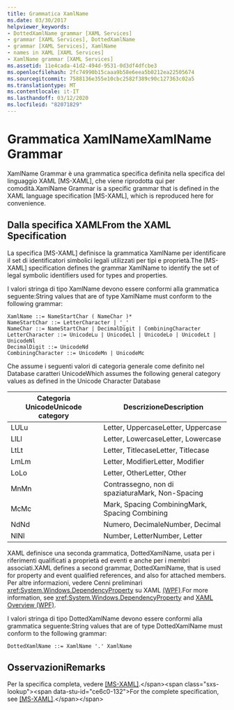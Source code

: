 ```yaml
---
title: Grammatica XamlName
ms.date: 03/30/2017
helpviewer_keywords:
- DottedXamlName grammar [XAML Services]
- grammar [XAML Services], DottedXamlName
- grammar [XAML Services], XamlName
- names in XAML [XAML Services]
- XamlName grammar [XAML Services]
ms.assetid: 11e4cada-41d2-494d-9531-0d3df4dfcbe3
ms.openlocfilehash: 2fc74990b15caaa9b58e6eea5b0212ea22505674
ms.sourcegitcommit: 7588136e355e10cbc2582f389c90c127363c02a5
ms.translationtype: MT
ms.contentlocale: it-IT
ms.lasthandoff: 03/12/2020
ms.locfileid: "82071829"
---
```

# <a name="xamlname-grammar"></a><span data-ttu-id="ce6c0-102">Grammatica XamlName</span><span class="sxs-lookup"><span data-stu-id="ce6c0-102">XamlName Grammar</span></span>

<span data-ttu-id="ce6c0-103">XamlName Grammar è una grammatica specifica definita nella specifica del linguaggio XAML [MS-XAML], che viene riprodotta qui per comodità.</span><span class="sxs-lookup"><span data-stu-id="ce6c0-103">XamlName Grammar is a specific grammar that is defined in the XAML language specification [MS-XAML], which is reproduced here for convenience.</span></span>

## <a name="from-the-xaml-specification"></a><span data-ttu-id="ce6c0-104">Dalla specifica XAML</span><span class="sxs-lookup"><span data-stu-id="ce6c0-104">From the XAML Specification</span></span>

<span data-ttu-id="ce6c0-105">La specifica [MS-XAML] definisce la grammatica XamlName per identificare il set di identificatori simbolici legali utilizzati per tipi e proprietà.</span><span class="sxs-lookup"><span data-stu-id="ce6c0-105">The [MS-XAML] specification defines the grammar XamlName to identify the set of legal symbolic identifiers used for types and properties.</span></span>

<span data-ttu-id="ce6c0-106">I valori stringa di tipo XamlName devono essere conformi alla grammatica seguente:</span><span class="sxs-lookup"><span data-stu-id="ce6c0-106">String values that are of type XamlName must conform to the following grammar:</span></span>

```xaml
XamlName ::= NameStartChar ( NameChar )*
NameStartChar ::= LetterCharacter | '_'
NameChar ::= NameStartChar | DecimalDigit | CombiningCharacter
LetterCharacter ::= UnicodeLu | UnicodeLl | UnicodeLo | UnicodeLt | UnicodeNl
DecimalDigit ::= UnicodeNd
CombiningCharacter ::= UnicodeMn | UnicodeMc
```

<span data-ttu-id="ce6c0-107">Che assume i seguenti valori di categoria generale come definito nel Database caratteri Unicode</span><span class="sxs-lookup"><span data-stu-id="ce6c0-107">Which assumes the following general category values as defined in the Unicode Character Database</span></span>

| <span data-ttu-id="ce6c0-108">Categoria Unicode</span><span class="sxs-lookup"><span data-stu-id="ce6c0-108">Unicode category</span></span>   | <span data-ttu-id="ce6c0-109">Descrizione</span><span class="sxs-lookup"><span data-stu-id="ce6c0-109">Description</span></span>                   |
|--------------------|-------------------------------|
| <span data-ttu-id="ce6c0-110">LU</span><span class="sxs-lookup"><span data-stu-id="ce6c0-110">Lu</span></span>                 | <span data-ttu-id="ce6c0-111">Letter, Uppercase</span><span class="sxs-lookup"><span data-stu-id="ce6c0-111">Letter, Uppercase</span></span>             |
| <span data-ttu-id="ce6c0-112">Ll</span><span class="sxs-lookup"><span data-stu-id="ce6c0-112">Ll</span></span>                 | <span data-ttu-id="ce6c0-113">Letter, Lowercase</span><span class="sxs-lookup"><span data-stu-id="ce6c0-113">Letter, Lowercase</span></span>             |
| <span data-ttu-id="ce6c0-114">Lt</span><span class="sxs-lookup"><span data-stu-id="ce6c0-114">Lt</span></span>                 | <span data-ttu-id="ce6c0-115">Letter, Titlecase</span><span class="sxs-lookup"><span data-stu-id="ce6c0-115">Letter, Titlecase</span></span>             |
| <span data-ttu-id="ce6c0-116">Lm</span><span class="sxs-lookup"><span data-stu-id="ce6c0-116">Lm</span></span>                 | <span data-ttu-id="ce6c0-117">Letter, Modifier</span><span class="sxs-lookup"><span data-stu-id="ce6c0-117">Letter, Modifier</span></span>              |
| <span data-ttu-id="ce6c0-118">Lo</span><span class="sxs-lookup"><span data-stu-id="ce6c0-118">Lo</span></span>                 | <span data-ttu-id="ce6c0-119">Letter, Other</span><span class="sxs-lookup"><span data-stu-id="ce6c0-119">Letter, Other</span></span>                 |
| <span data-ttu-id="ce6c0-120">Mn</span><span class="sxs-lookup"><span data-stu-id="ce6c0-120">Mn</span></span>                 | <span data-ttu-id="ce6c0-121">Contrassegno, non di spaziatura</span><span class="sxs-lookup"><span data-stu-id="ce6c0-121">Mark, Non-Spacing</span></span>             |
| <span data-ttu-id="ce6c0-122">Mc</span><span class="sxs-lookup"><span data-stu-id="ce6c0-122">Mc</span></span>                 | <span data-ttu-id="ce6c0-123">Mark, Spacing Combining</span><span class="sxs-lookup"><span data-stu-id="ce6c0-123">Mark, Spacing Combining</span></span>       |
| <span data-ttu-id="ce6c0-124">Nd</span><span class="sxs-lookup"><span data-stu-id="ce6c0-124">Nd</span></span>                 | <span data-ttu-id="ce6c0-125">Numero, Decimale</span><span class="sxs-lookup"><span data-stu-id="ce6c0-125">Number, Decimal</span></span>               |
| <span data-ttu-id="ce6c0-126">Nl</span><span class="sxs-lookup"><span data-stu-id="ce6c0-126">Nl</span></span>                 | <span data-ttu-id="ce6c0-127">Number, Letter</span><span class="sxs-lookup"><span data-stu-id="ce6c0-127">Number, Letter</span></span>                |

<span data-ttu-id="ce6c0-128">XAML definisce una seconda grammatica, DottedXamlName, usata per i riferimenti qualificati a proprietà ed eventi e anche per i membri associati.</span><span class="sxs-lookup"><span data-stu-id="ce6c0-128">XAML defines a second grammar, DottedXamlName, that is used for property and event qualified references, and also for attached members.</span></span> <span data-ttu-id="ce6c0-129">Per altre informazioni, vedere Cenni preliminari <xref:System.Windows.DependencyProperty> su XAML [(WPF)](../fundamentals/xaml.md).</span><span class="sxs-lookup"><span data-stu-id="ce6c0-129">For more information, see <xref:System.Windows.DependencyProperty> and [XAML Overview (WPF)](../fundamentals/xaml.md).</span></span>

<span data-ttu-id="ce6c0-130">I valori stringa di tipo DottedXamlName devono essere conformi alla grammatica seguente:</span><span class="sxs-lookup"><span data-stu-id="ce6c0-130">String values that are of type DottedXamlName must conform to the following grammar:</span></span>

```xaml
DottedXamlName ::= XamlName '.' XamlName
```

## <a name="remarks"></a><span data-ttu-id="ce6c0-131">Osservazioni</span><span class="sxs-lookup"><span data-stu-id="ce6c0-131">Remarks</span></span>

<span data-ttu-id="ce6c0-132">Per la specifica completa, vedere [ \[MS-XAML\]](https://docs.microsoft.com/previous-versions/msp-n-p/ff650760(v=pandp.10)).</span><span class="sxs-lookup"><span data-stu-id="ce6c0-132">For the complete specification, see [\[MS-XAML\]](https://docs.microsoft.com/previous-versions/msp-n-p/ff650760(v=pandp.10)).</span></span>
